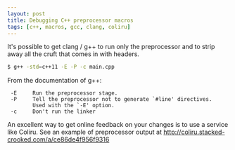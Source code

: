```yaml
---
layout: post
title: Debugging C++ preprocessor macros
tags: [c++, macros, gcc, clang, coliru]
---
```

It's possible to get clang / g++ to run only the preprocessor and to strip away all the cruft that comes in with headers.

```bash
$ g++ -std=c++11 -E -P -c main.cpp
```

From the documentation of g++:

```
 -E     Run the preprocessor stage.
 -P     Tell the preprocessor not to generate `#line' directives.
        Used with the `-E' option.
 -c     Don't run the linker
```

An excellent way to get online feedback on your changes is to use a service like Coliru. See an example of preprocessor output at
http://coliru.stacked-crooked.com/a/ce86de4f956f9316
